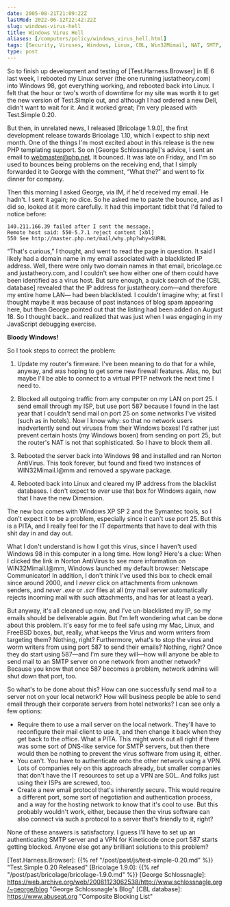 ```yaml
--- 
date: 2005-08-21T21:09:22Z
lastMod: 2022-06-12T22:42:22Z
slug: windows-virus-hell
title: Windows Virus Hell
aliases: [/computers/policy/windows_virus_hell.html]
tags: [Security, Viruses, Windows, Linux, CBL, Win32Mimail, NAT, SMTP, Port, Mail, Email, PHP]
type: post
---
```


So to finish up development and testing of [Test.Harness.Browser] in IE 6 last
week, I rebooted my Linux server (the one running justatheory.com) into Windows
98, got everything working, and rebooted back into Linux. I felt that the hour
or two's worth of downtime for my site was worth it to get the new version of
Test.Simple out, and although I had ordered a new Dell, didn't want to wait for
it. And it worked great; I'm very pleased with Test.Simple 0.20.

But then, in unrelated news, I released [Bricolage 1.9.0], the first development
release towards Bricolage 1.10, which I expect to ship next month. One of the
things I'm most excited about in this release is the new PHP templating support.
So on [George Schlossnagle]'s advice, I sent an email to webmaster@php.net. It
bounced. It was late on Friday, and I'm so used to bounces being problems on the
receiving end, that I simply forwarded it to George with the comment, “What
the?” and went to fix dinner for company.

Then this morning I asked George, via IM, if he'd received my email. He hadn't.
I sent it again; no dice. So he asked me to paste the bounce, and as I did so,
looked at it more carefully. It had this important tidbit that I'd failed to
notice before:

    140.211.166.39 failed after I sent the message.
    Remote host said: 550-5.7.1 reject content [xbl]
    550 See http://master.php.net/mail/why.php?why=SURBL

“That's curious,” I thought, and went to read the page in question. It said I
likely had a domain name in my email associated with a blacklisted IP address.
Well, there were only two domain names in that email, bricolage.cc and
justatheory.com, and I couldn't see how either one of them could have been
identified as a virus host. But sure enough, a quick search of the [CBL
database] revealed that the IP address for justatheory.com—and therefore my
entire home LAN— had been blacklisted. I couldn't imagine why; at first I
thought maybe it was because of past instances of blog spam appearing here, but
then George pointed out that the listing had been added on August 18. So I
thought back…and realized that was just when I was engaging in my JavaScript
debugging exercise.

**Bloody Windows!**

So I took steps to correct the problem:

1.  Update my router's firmware. I've been meaning to do that for a while,
    anyway, and was hoping to get some new firewall features. Alas, no, but
    maybe I'll be able to connect to a virtual PPTP network the next time I need
    to.

2.  Blocked all outgoing traffic from any computer on my LAN on port 25. I send
    email through my ISP, but use port 587 because I found in the last year that
    I couldn't send mail on port 25 on some networks I've visited (such as in
    hotels). Now I know why: so that no network users inadvertently send out
    viruses from their Windows boxes! I'd rather just prevent certain hosts (my
    Windows boxen) from sending on port 25, but the router's NAT is not that
    sophisticated. So I have to block them all.

3.  Rebooted the server back into Windows 98 and installed and ran Norton
    AntiVirus. This took forever, but found and fixed two instances of
    WIN32Mimail.l@mm and removed a spyware package.

4.  Rebooted back into Linux and cleared my IP address from the blacklist
    databases. I don't expect to *ever* use that box for Windows again, now that
    I have the new Dimension.

The new box comes with Windows XP SP 2 and the Symantec tools, so I don't expect
it to be a problem, especially since it can't use port 25. But this is a PITA,
and I really feel for the IT departments that have to deal with this shit day in
and day out.

What I don't understand is how I got this virus, since I haven't used Windows 98
in this computer in a long time. How long? Here's a clue: When I clicked the
link in Norton AntiVirus to see more information on WIN32Mimail.l@mm, Windows
launched my default browser: Netscape Communicator! In addition, I don't think
I've used this box to check email since around 2000, and I *never* click on
attachments from unknown senders, and *never* *.exe* or *.scr* files at all (my
mail server automatically rejects incoming mail with such attachments, and has
for at least a year).

But anyway, it's all cleaned up now, and I've un-blacklisted my IP, so my emails
should be deliverable again. But I'm left wondering what can be done about this
problem. It's easy for me to feel safe using my Mac, Linux, and FreeBSD boxes,
but, really, what keeps the Virus and worm writers from targeting them? Nothing,
right? Furthermore, what's to stop the virus and worm writers from using port
587 to send their emails? Nothing, right? Once they do start using 587—and I'm
sure they will—how will anyone be able to send mail to an SMTP server on one
network from another network? Because you know that once 587 becomes a problem,
network admins will shut down that port, too.

So what's to be done about this? How can one successfully send mail to a server
not on your local network? How will business people be able to send email
through their corporate servers from hotel networks? I can see only a few
options:

-   Require them to use a mail server on the local network. They'll have to
    reconfigure their mail client to use it, and then change it back when they
    get back to the office. What a PITA. This might work out all right if there
    was some sort of DNS-like service for SMTP servers, but then there would
    then be nothing to prevent the virus software from using it, either.
-   You can't. You have to authenticate onto the other network using a VPN. Lots
    of companies rely on this approach already, but smaller companies that don't
    have the IT resources to set up a VPN are SOL. And folks just using their
    ISPs are screwed, too.
-   Create a new email protocol that's inherently secure. This would require a
    different port, some sort of negotiation and authentication process, and a
    way for the hosting network to know that it's cool to use. But this probably
    wouldn't work, either, because then the virus software can also connect via
    such a protocol to a server that's friendly to it, right?

None of these answers is satisfactory. I guess I'll have to set up an
authenticating SMTP server and a VPN for Kineticode once port 587 starts getting
blocked. Anyone else got any brilliant solutions to this problem?

  [Test.Harness.Browser]: {{% ref "/post/past/js/test-simple-0.20.md" %}}
    "Test.Simple 0.20 Released"
  [Bricolage 1.9.0]: {{% ref "/post/past/bricolage/bricolage-1.9.0.md" %}}
  [George Schlossnagle]: https://web.archive.org/web/20081123062538/http://www.schlossnagle.org/~george/blog
    "George Schlossnagle's Blog"
  [CBL database]: https://www.abuseat.org "Composite Blocking List"
